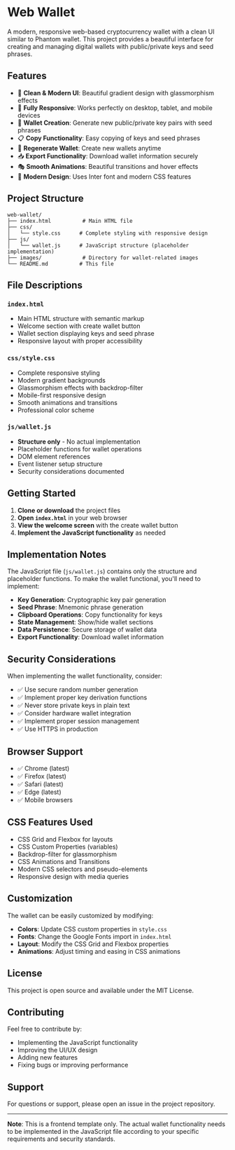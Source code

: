 # Web Wallet

A modern, responsive web-based cryptocurrency wallet with a clean UI similar to Phantom wallet. This project provides a beautiful interface for creating and managing digital wallets with public/private keys and seed phrases.

## Features

- 🎨 **Clean & Modern UI**: Beautiful gradient design with glassmorphism effects
- 📱 **Fully Responsive**: Works perfectly on desktop, tablet, and mobile devices
- 🔐 **Wallet Creation**: Generate new public/private key pairs with seed phrases
- 📋 **Copy Functionality**: Easy copying of keys and seed phrases
- 🔄 **Regenerate Wallet**: Create new wallets anytime
- 📥 **Export Functionality**: Download wallet information securely
- 🎭 **Smooth Animations**: Beautiful transitions and hover effects
- 🌈 **Modern Design**: Uses Inter font and modern CSS features

## Project Structure

```
web-wallet/
├── index.html          # Main HTML file
├── css/
│   └── style.css      # Complete styling with responsive design
├── js/
│   └── wallet.js      # JavaScript structure (placeholder implementation)
├── images/             # Directory for wallet-related images
└── README.md          # This file
```

## File Descriptions

### `index.html`
- Main HTML structure with semantic markup
- Welcome section with create wallet button
- Wallet section displaying keys and seed phrase
- Responsive layout with proper accessibility

### `css/style.css`
- Complete responsive styling
- Modern gradient backgrounds
- Glassmorphism effects with backdrop-filter
- Mobile-first responsive design
- Smooth animations and transitions
- Professional color scheme

### `js/wallet.js`
- **Structure only** - No actual implementation
- Placeholder functions for wallet operations
- DOM element references
- Event listener setup structure
- Security considerations documented

## Getting Started

1. **Clone or download** the project files
2. **Open `index.html`** in your web browser
3. **View the welcome screen** with the create wallet button
4. **Implement the JavaScript functionality** as needed

## Implementation Notes

The JavaScript file (`js/wallet.js`) contains only the structure and placeholder functions. To make the wallet functional, you'll need to implement:

- **Key Generation**: Cryptographic key pair generation
- **Seed Phrase**: Mnemonic phrase generation
- **Clipboard Operations**: Copy functionality for keys
- **State Management**: Show/hide wallet sections
- **Data Persistence**: Secure storage of wallet data
- **Export Functionality**: Download wallet information

## Security Considerations

When implementing the wallet functionality, consider:

- ✅ Use secure random number generation
- ✅ Implement proper key derivation functions
- ✅ Never store private keys in plain text
- ✅ Consider hardware wallet integration
- ✅ Implement proper session management
- ✅ Use HTTPS in production

## Browser Support

- ✅ Chrome (latest)
- ✅ Firefox (latest)
- ✅ Safari (latest)
- ✅ Edge (latest)
- ✅ Mobile browsers

## CSS Features Used

- CSS Grid and Flexbox for layouts
- CSS Custom Properties (variables)
- Backdrop-filter for glassmorphism
- CSS Animations and Transitions
- Modern CSS selectors and pseudo-elements
- Responsive design with media queries

## Customization

The wallet can be easily customized by modifying:

- **Colors**: Update CSS custom properties in `style.css`
- **Fonts**: Change the Google Fonts import in `index.html`
- **Layout**: Modify the CSS Grid and Flexbox properties
- **Animations**: Adjust timing and easing in CSS animations

## License

This project is open source and available under the MIT License.

## Contributing

Feel free to contribute by:
- Implementing the JavaScript functionality
- Improving the UI/UX design
- Adding new features
- Fixing bugs or improving performance

## Support

For questions or support, please open an issue in the project repository.

---

**Note**: This is a frontend template only. The actual wallet functionality needs to be implemented in the JavaScript file according to your specific requirements and security standards.
